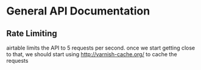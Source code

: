 ---
---

# General API Documentation


## Rate Limiting

airtable limits the API to 5 requests per second. once we start getting close to that, we should start using http://varnish-cache.org/ to cache the requests